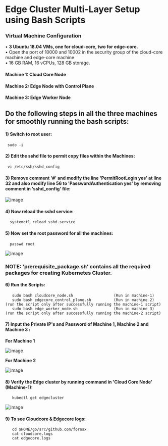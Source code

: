 # Edge Cluster Multi-Layer Setup using Bash Scripts  



### Virtual Machine Configuration 



•	**3 Ubuntu 18.04 VMs, one for cloud-core, two for edge-core.**   
•	Open the port of 10000 and 10002 in the security group of the cloud-core machine and edge-core machine   
•	16 GB RAM, 16 vCPUs, 128 GB storage.    

####     Machine 1: Cloud Core Node 
####     Machine 2: Edge Node with Control Plane 
####     Machine 3: Edge Worker Node

## Do the following steps in all the three machines for smoothly running the bash scripts:




#### 1) Switch to root user:
     sudo -i
    
#### 2) Edit the sshd file to permit copy files within the Machines:

     vi /etc/ssh/sshd_config
    
#### 3) Remove comment '#' and modify the line 'PermitRootLogin yes' at line 32 and also modify line 56 to 'PasswordAuthentication yes' by removing comment in 'sshd_config' file:

   ![image](https://user-images.githubusercontent.com/95343388/152106709-a9370a4d-8d82-4d66-8780-3a5e18fc0275.png)
   
#### 4) Now reload the sshd service:

      systemctl reload sshd.service
     
#### 5) Now set the root password for all the machines:

      passwd root
 
   ![image](https://user-images.githubusercontent.com/95343388/152161347-604d1b3a-3f27-44fe-9fef-8a3b2f8248bc.png)

   
### NOTE: 'prerequisite_package.sh' contains all the required packages for creating Kubernetes Cluster.
   
#### 6) Run the Scripts:
       sudo bash cloudcore_node.sh                  (Run in machine-1)
       sudo bash edgecore_control_plane.sh          (Run in machine 2)  (run the script only after successfully running the machine-1 script)
       sudo bash edge_worker_node.sh                (Run in machine 3)  (run the script only after successfully running the machine-2 script)

#### 7) Input the Private IP's and Password of Machine 1, Machine 2 and Machine 3 :

 **For Machine 1**
       
   ![image](https://user-images.githubusercontent.com/95343388/152158030-2d2a26e9-71e9-4abd-8f04-0330424a32f6.png)

   
 **For Machine 2**
 
 
   ![image](https://user-images.githubusercontent.com/95343388/152291760-fffbe61f-3158-4f3f-b225-e805c608849c.png)

   

#### 8) Verify the Edge cluster by running command in 'Cloud Core Node' (Machine-1):

       kubectl get edgecluster
       
  ![image](https://user-images.githubusercontent.com/95343388/152162045-d6143680-14eb-470c-89c6-6f4a21e54414.png)

           
#### 9) To see Cloudcore & Edgecore logs:

       cd $HOME/go/src/github.com/fornax
       cat cloudcore.logs
       cat edgecore.logs
